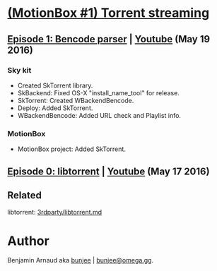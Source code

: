 # [(MotionBox #1) Torrent streaming][Chapter1]

## [Episode 1: Bencode parser][Vimeo1] | [Youtube][Youtube1] (May 19 2016)

### Sky kit
- Created SkTorrent library.
- SkBackend: Fixed OS-X "install_name_tool" for release.
- SkTorrent: Created WBackendBencode.
- Deploy: Added SkTorrent.
- WBackendBencode: Added URL check and Playlist info.

### MotionBox
- MotionBox project: Added SkTorrent.


## [Episode 0: libtorrent][Vimeo0] | [Youtube][Youtube0] (May 17 2016)


## Related

libtorrent: [3rdparty/libtorrent.md](../../3rdparty/libtorrent.md)


# Author

Benjamin Arnaud aka [bunjee](http://bunjee.me) | <bunjee@omega.gg>.


[Chapter1]: http://omega.gg/MotionBox/chapter1

[Twitch]: http://twitch.com/3unjee

[Vimeo0]: http://vimeo.com/167407568
[Vimeo1]: http://vimeo.com/167407750

[Youtube0]: http://www.youtube.com/watch?v=3MtnuyVXH3w
[Youtube1]: http://www.youtube.com/watch?v=kldXjA-z1bg
